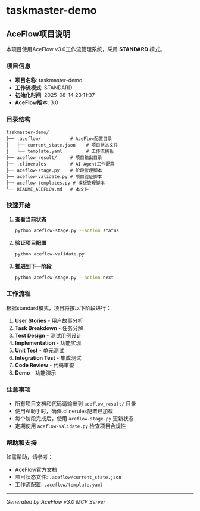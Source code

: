 # taskmaster-demo

## AceFlow项目说明

本项目使用AceFlow v3.0工作流管理系统，采用 **STANDARD** 模式。

### 项目信息
- **项目名称**: taskmaster-demo
- **工作流模式**: STANDARD
- **初始化时间**: 2025-08-14 23:11:37
- **AceFlow版本**: 3.0

### 目录结构
```
taskmaster-demo/
├── .aceflow/           # AceFlow配置目录
│   ├── current_state.json    # 项目状态文件
│   └── template.yaml         # 工作流模板
├── aceflow_result/     # 项目输出目录
├── .clinerules         # AI Agent工作配置
├── aceflow-stage.py    # 阶段管理脚本
├── aceflow-validate.py # 项目验证脚本
├── aceflow-templates.py # 模板管理脚本
└── README_ACEFLOW.md   # 本文件
```

### 快速开始

1. **查看当前状态**
   ```bash
   python aceflow-stage.py --action status
   ```

2. **验证项目配置**
   ```bash
   python aceflow-validate.py
   ```

3. **推进到下一阶段**
   ```bash
   python aceflow-stage.py --action next
   ```

### 工作流程

根据standard模式，项目将按以下阶段进行：

1. **User Stories** - 用户故事分析
2. **Task Breakdown** - 任务分解
3. **Test Design** - 测试用例设计
4. **Implementation** - 功能实现
5. **Unit Test** - 单元测试
6. **Integration Test** - 集成测试
7. **Code Review** - 代码审查
8. **Demo** - 功能演示

### 注意事项

- 所有项目文档和代码请输出到 `aceflow_result/` 目录
- 使用AI助手时，确保.clinerules配置已加载
- 每个阶段完成后，使用 `aceflow-stage.py` 更新状态
- 定期使用 `aceflow-validate.py` 检查项目合规性

### 帮助和支持

如需帮助，请参考：
- AceFlow官方文档
- 项目状态文件: `.aceflow/current_state.json`
- 工作流配置: `.aceflow/template.yaml`

---
*Generated by AceFlow v3.0 MCP Server*